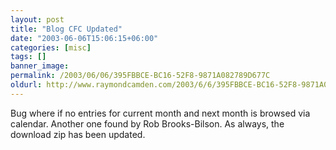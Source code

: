 ```yaml
---
layout: post
title: "Blog CFC Updated"
date: "2003-06-06T15:06:15+06:00"
categories: [misc]
tags: []
banner_image: 
permalink: /2003/06/06/395FBBCE-BC16-52F8-9871A082789D677C
oldurl: http://www.raymondcamden.com/2003/6/6/395FBBCE-BC16-52F8-9871A082789D677C
---
```


Bug where if no entries for current month and next month is browsed via calendar. Another one found by Rob Brooks-Bilson. As always, the download zip has been updated.